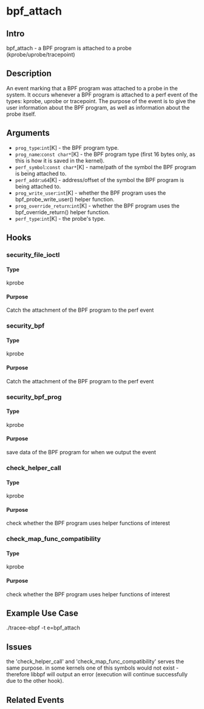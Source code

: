 # bpf_attach

## Intro
bpf_attach - a BPF program is attached to a probe (kprobe/uprobe/tracepoint)

## Description
An event marking that a BPF program was attached to a probe in the system.
It occurs whenever a BPF program is attached to a perf event of the types: kprobe, uprobe or tracepoint.
The purpose of the event is to give the user information about the BPF program, 
as well as information about the probe itself.


## Arguments
* `prog_type`:`int`[K] - the BPF program type.
* `prog_name`:`const char*`[K] - the BPF program type (first 16 bytes only, as this is how it is saved in the kernel).
* `perf_symbol`:`const char*`[K] - name/path of the symbol the BPF program is being attached to.
* `perf_addr`:`u64`[K] - address/offset of the symbol the BPF program is being attached to.
* `prog_write_user`:`int`[K] - whether the BPF program uses the bpf_probe_write_user() helper function.
* `prog_override_return`:`int`[K] - whether the BPF program uses the bpf_override_return() helper function.
* `perf_type`:`int`[K] - the probe's type.

## Hooks
### security_file_ioctl
#### Type
kprobe
#### Purpose
Catch the attachment of the BPF program to the perf event

### security_bpf
#### Type
kprobe
#### Purpose
Catch the attachment of the BPF program to the perf event

### security_bpf_prog
#### Type
kprobe
#### Purpose
save data of the BPF program for when we output the event

### check_helper_call
#### Type
kprobe
#### Purpose
check whether the BPF program uses helper functions of interest

### check_map_func_compatibility
#### Type
kprobe
#### Purpose
check whether the BPF program uses helper functions of interest

## Example Use Case
./tracee-ebpf -t e=bpf_attach

## Issues
the 'check_helper_call' and 'check_map_func_compatibility' serves the same purpose. 
in some kernels one of this symbols would not exist - therefore libbpf will output an error (execution will continue successfully due to the other hook).

## Related Events
